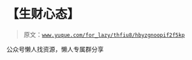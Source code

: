 # 【生财心态】

> 原文：[`www.yuque.com/for_lazy/thfiu8/hbyzgnoopif2f5kp`](https://www.yuque.com/for_lazy/thfiu8/hbyzgnoopif2f5kp)

<ne-p id="u7eef2208" data-lake-id="u7eef2208"><ne-text id="ud9517d6b">公众号懒人找资源，懒人专属群分享</ne-text></ne-p>